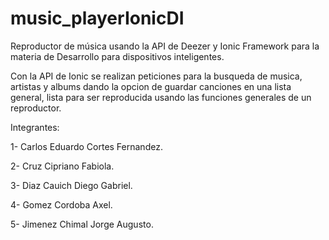 # music_playerIonicDI
Reproductor de música usando la API de Deezer y Ionic Framework para la materia de Desarrollo para dispositivos inteligentes.

Con la API de Ionic se realizan peticiones para la busqueda de musica, artistas y albums dando la opcion de guardar canciones en una lista general, lista para ser reproducida usando las funciones generales de un reproductor.

Integrantes:

1- Carlos Eduardo Cortes Fernandez.

2- Cruz Cipriano Fabiola.

3- Diaz Cauich Diego Gabriel.

4- Gomez Cordoba Axel.

5- Jimenez Chimal Jorge Augusto.
